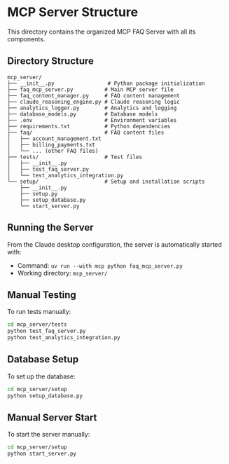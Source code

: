 # MCP Server Structure

This directory contains the organized MCP FAQ Server with all its components.

## Directory Structure

```
mcp_server/
├── __init__.py                 # Python package initialization
├── faq_mcp_server.py          # Main MCP server file
├── faq_content_manager.py     # FAQ content management
├── claude_reasoning_engine.py # Claude reasoning logic
├── analytics_logger.py        # Analytics and logging
├── database_models.py         # Database models
├── .env                       # Environment variables
├── requirements.txt           # Python dependencies
├── faq/                       # FAQ content files
│   ├── account_management.txt
│   ├── billing_payments.txt
│   └── ... (other FAQ files)
├── tests/                     # Test files
│   ├── __init__.py
│   ├── test_faq_server.py
│   └── test_analytics_integration.py
└── setup/                     # Setup and installation scripts
    ├── __init__.py
    ├── setup.py
    ├── setup_database.py
    └── start_server.py
```

## Running the Server

From the Claude desktop configuration, the server is automatically started with:

- Command: `uv run --with mcp python faq_mcp_server.py`
- Working directory: `mcp_server/`

## Manual Testing

To run tests manually:

```bash
cd mcp_server/tests
python test_faq_server.py
python test_analytics_integration.py
```

## Database Setup

To set up the database:

```bash
cd mcp_server/setup
python setup_database.py
```

## Manual Server Start

To start the server manually:

```bash
cd mcp_server/setup
python start_server.py
```
